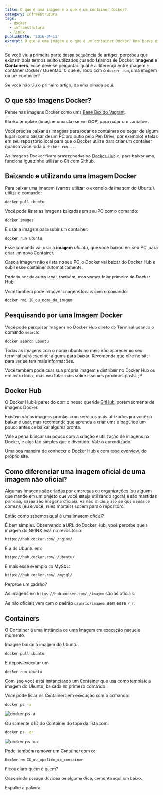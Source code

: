 ```yaml
---
title: O que é uma imagem e o que é um container Docker?
category: Infraestrutura
tags:
  - docker
  - infraestrutura
  - linux
publishDate: '2016-04-11'
excerpt: O que é uma imagem e o que é um container Docker? Uma breve explicação sobre esses dois termos que podem confundir um iniciante e uma introdução sobre o Docker Hub.
---
```


Se você viu a primeira parte dessa sequência de artigos, percebeu que existem dois termos muito utilizados quando falamos de Docker: **Imagens** e **Containers**. Você deve se perguntar: qual é a diferença entre imagem e container Docker? Ou então: O que eu rodo com o `docker run`, uma imagem ou um container?

Se você não viu o primeiro artigo, da uma olhada [aqui](/posts/uma-rapida-introducao-ao-docker-e-instalacao-no-ubuntu/).

## <a name='OquesoImagensDocker'></a>O que são Imagens Docker?

Pense nas imagens Docker como uma [Base Box do Vagrant](/posts/criar-uma-base-box-para-o-vagrant/).

Ela é o template (imagine uma classe em OOP) para rodar um container.

Você precisa baixar as imagens para rodar os containers ou pegar de algum lugar (como passar de um PC pro outro pelo Pen Drive, por exemplo) e telas em seu repositório local para que o Docker utilize para criar um container quando você roda o `docker run...`.

As imagens Docker ficam armazenadas no [Docker Hub](https://hub.docker.com/) e, para baixar uma, funciona igualzinho utilizar o Git com Github.

## <a name='BaixandoeutilizandoumaImagemDocker'></a>Baixando e utilizando uma Imagem Docker

Para baixar uma imagem (vamos utilizar o exemplo da imagem do Ubuntu), utilize o comando:

```sh
docker pull ubuntu
```

Você pode listar as imagens baixadas em seu PC com o comando:

```sh
docker images
```

E usar a imagem para subir um container:

```sh
docker run ubuntu
```

Esse comando vai usar a **imagem** _ubuntu_, que você baixou em seu PC, para criar um novo Container.

Caso a imagem não exista no seu PC, o Docker vai baixar do Docker Hub e subir esse container automaticamente.

Poderia ser de outro local, também, mas vamos falar primeiro do Docker Hub.

Você também pode remover imagens locais com o comando:

```sh
docker rmi ID_ou_nome_da_imagem
```

## <a name='PesquisandoporumaImagemDocker'></a>Pesquisando por uma Imagem Docker

Você pode pesquisar imagens no Docker Hub direto do Terminal usando o comando `search`:

```sh
docker search ubuntu
```

Todas as imagens com o nome ubuntu no meio irão aparecer no seu terminal para escolher alguma para baixar. Recomendo que olhe no site para ver se tem mais informações.

Você também pode criar sua própria imagem e distribuir no Docker Hub ou em outro local, mas vou falar mais sobre isso nos próximos posts. ;P

## <a name='DockerHub'></a>Docker Hub

O Docker Hub é parecido com o nosso querido [GitHub](https://github.com/), porém somente de imagens Docker.

Existem várias imagens prontas com serviços mais utilizados pra você só baixar e usar, mas recomendo que aprenda a criar uma e bagunce um pouco antes de baixar alguma pronta.

Vale a pena brincar um pouco com a criação e utilização de imagens no Docker, é algo tão simples que é divertido. Vale o aprendizado.

Uma boa maneira de conhecer o Docker Hub é com [esse overview](https://docs.docker.com/docker-hub/overview/), do próprio site.

## <a name='Comodiferenciarumaimagemoficialdeumaimagemnooficial'></a>Como diferenciar uma imagem oficial de uma imagem não oficial?

Algumas imagens são criadas por empresas ou organizações (ou alguém que mande em um projeto que você esteja utilizando agora) e são mantidas por elas, essas são imagens oficiais. As não oficiais são as que usuários comuns (eu e você, reles mortais) sobem para o repositóro.

Então como sabemos qual é uma imagem oficial?

É bem simples. Observando a URL do Docker Hub, você percebe que a imagem do NGINX está no repositório:

```
https://hub.docker.com/_/nginx/
```

E a do Ubuntu em:

```
https://hub.docker.com/_/ubuntu/
```

E mais esse exemplo do MySQL:

```
https://hub.docker.com/_/mysql/
```

Percebe um padrão?

As imagens em `https://hub.docker.com/_/imagem` são as oficiais.

As não oficiais vem com o padrão `usuario/imagem`, sem esse `/_/`.

## <a name='Containers'></a>Containers

O Container é uma instância de uma Imagem em execução naquele momento.

Imagine baixar a imagem do Ubuntu.

```sh
docker pull ubuntu
```

E depois executar um:

```sh
docker run ubuntu
```

Com isso você está instanciando um Container que usa como template a imagem do Ubuntu, baixada no primeiro comando.

Você pode listar os Containers em execução com o comando:

```sh
docker ps -a
```

![docker ps -a](~/assets/images/posts/docker_ps_a.png)

Ou somente o ID do Container do topo da lista com:

```sh
docker ps -qa
```

![docker ps -qa](~/assets/images/posts/docker_ps_qa.png)

Pode, também remover um Container com o:

```sh
Docker rm ID_ou_apelido_do_container
```

Ficou claro quem é quem?

Caso ainda possua dúvidas ou alguma dica, comenta aqui em baixo.

Espalhe a palavra.
